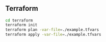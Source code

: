 #


## Terraform

```bash
cd terraform
terraform init
terraform plan -var-file=./example.tfvars
terraform apply -var-file=./example.tfvars
